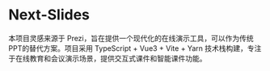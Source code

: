 # Next-Slides
本项目灵感来源于 Prezi，旨在提供一个现代化的在线演示工具，可以作为传统PPT的替代方案。项目采用 TypeScript + Vue3 + Vite + Yarn 技术栈构建，专注于在线教育和会议演示场景，提供交互式课件和智能课件功能。
